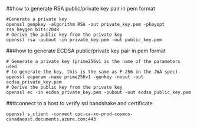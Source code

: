 ##how to generate RSA public/private key pair in pem format
```
#Generate a private key
openssl genpkey -algorithm RSA -out private_key.pem -pkeyopt rsa_keygen_bits:2048
# Derive the public key from the private key
openssl rsa -pubout -in private_key.pem -out public_key.pem
```

###how to generate ECDSA public/private key pair in pem format

```
# Generate a private key (prime256v1 is the name of the parameters used
# to generate the key, this is the same as P-256 in the JWA spec).
openssl ecparam -name prime256v1 -genkey -noout -out ecdsa_private_key.pem
# Derive the public key from the private key
openssl ec -in ecdsa_private_key.pem -pubout -out ecdsa_public_key.pem
```

###connect to a host to verify ssl handshake and certificate
```shell script
openssl s_client -connect cpc-ca-xo-prod-cosmos-canadaeast.documents.azure.com:443
```
